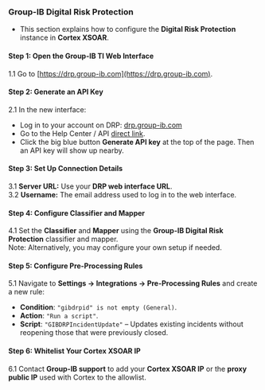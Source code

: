### Group-IB Digital Risk Protection  

- This section explains how to configure the **Digital Risk Protection** instance in **Cortex XSOAR**.  

#### Step 1: Open the Group-IB TI Web Interface  
1.1 Go to [https://drp.group-ib.com](https://drp.group-ib.com).  

#### Step 2: Generate an API Key  
2.1 In the new interface:  
  - Log in to your account on DRP: [drp.group-ib.com](drp.group-ib.com)
  - Go to the Help Center / API [direct link](https://drp.group-ib.com/p/info/api).
  - Click the big blue button **Generate API key** at the top of the page. Then an API key will show up nearby.

#### Step 3: Set Up Connection Details  
3.1 **Server URL:** Use your **DRP web interface URL**.  
3.2 **Username:** The email address used to log in to the web interface.  

#### Step 4: Configure Classifier and Mapper  
4.1 Set the **Classifier** and **Mapper** using the **Group-IB Digital Risk Protection** classifier and mapper.  
Note: Alternatively, you may configure your own setup if needed.  

#### Step 5: Configure Pre-Processing Rules  
5.1 Navigate to **Settings → Integrations → Pre-Processing Rules** and create a new rule:  
   - **Condition**: `"gibdrpid" is not empty (General)`.  
   - **Action**: `"Run a script"`.  
   - **Script**: `"GIBDRPIncidentUpdate"` – Updates existing incidents without reopening those that were previously closed.  

#### Step 6: Whitelist Your Cortex XSOAR IP  
6.1 Contact **Group-IB support** to add your **Cortex XSOAR IP** or the **proxy public IP** used with Cortex to the allowlist.  
